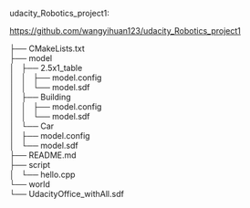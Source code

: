 udacity_Robotics_project1:

https://github.com/wangyihuan123/udacity_Robotics_project1

├── CMakeLists.txt  
├── model  
│   ├── 2.5x1_table  
│   │   ├── model.config  
│   │   └── model.sdf  
│   ├── Building  
│   │   ├── model.config  
│   │   └── model.sdf  
│   └── Car  
│       ├── model.config  
│       └── model.sdf  
├── README.md  
├── script  
│   └── hello.cpp  
└── world  
    └── UdacityOffice_withAll.sdf  

